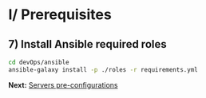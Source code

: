 # I/ Prerequisites
## 7) Install Ansible required roles

```bash
cd devOps/ansible
ansible-galaxy install -p ./roles -r requirements.yml
```

<b>Next:</b> [Servers pre-configurations](../README.md#servers-pre-configurations)
